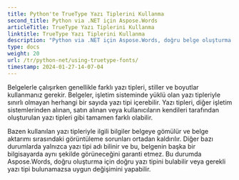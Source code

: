 ```yaml
---
title: Python'te TrueType Yazı Tiplerini Kullanma
second_title: Python via .NET için Aspose.Words
articleTitle: TrueType Yazı Tiplerini Kullanma
linktitle: TrueType Yazı Tiplerini Kullanma
description: "Python via .NET için Aspose.Words, doğru belge oluşturma için doğru yazı tipini veya onun uygun alternatifini bulabilir. Bu, bir yazı tipi hakkında yeterli bilgi olmadığında görüntülenen belge ile orijinal arasındaki farkın minimum düzeyde olmasını sağlar."
type: docs
weight: 20
url: /tr/python-net/using-truetype-fonts/
timestamp: 2024-01-27-14-07-04
---
```


Belgelerle çalışırken genellikle farklı yazı tipleri, stiller ve boyutlar kullanmanız gerekir. Belgeler, işletim sisteminde yüklü olan yazı tipleriyle sınırlı olmayan herhangi bir sayıda yazı tipi içerebilir. Yazı tipleri, diğer işletim sistemlerinden alınan, satın alınan veya kullanıcıların kendileri tarafından oluşturulan yazı tipleri gibi tamamen farklı olabilir.

Bazen kullanılan yazı tipleriyle ilgili bilgiler belgeye gömülür ve belge aktarımı sırasındaki görüntüleme sorunları ortadan kaldırılır. Diğer bazı durumlarda yalnızca yazı tipi adı bilinir ve bu, belgenin başka bir bilgisayarda aynı şekilde görüneceğini garanti etmez. Bu durumda Aspose.Words, doğru oluşturma için doğru yazı tipini bulabilir veya gerekli yazı tipi bulunamazsa uygun değişimini yapabilir.
